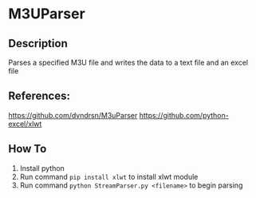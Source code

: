 # M3UParser

## Description
Parses a specified M3U file and writes the data to a text file and an excel file

## References:
https://github.com/dvndrsn/M3uParser
https://github.com/python-excel/xlwt

## How To
1. Install python
2. Run command `pip install xlwt` to install xlwt module
3. Run command `python StreamParser.py <filename>` to begin parsing